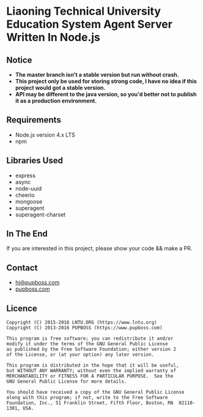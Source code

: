 # Liaoning Technical University Education System Agent Server Written In Node.js

## Notice

- **The master branch isn't a stable version but run without crash.**
- **This project only be used for storing strong code, I have no idea if this project would got a stable version.**
- **API may be different to the java version, so you'd better not to publish it as a production environment.**

## Requirements

- Node.js version 4.x LTS
- npm

## Libraries Used

- express
- async
- node-uuid
- cheerio
- mongoose
- superagent
- superagent-charset

## In The End

If you are interested in this project, please show your code && make a PR.

## Contact

- [hi@pupboss.com](mailto:hi@pupboss.com)
- [pupboss.com](https://www.pupboss.com)

## Licence

``` 
Copyright (C) 2015-2016 LNTU.ORG (https://www.lntu.org)
Copyright (C) 2013-2016 PUPBOSS (https://www.pupboss.com)

This program is free software; you can redistribute it and/or
modify it under the terms of the GNU General Public License
as published by the Free Software Foundation; either version 2
of the License, or (at your option) any later version.

This program is distributed in the hope that it will be useful,
but WITHOUT ANY WARRANTY; without even the implied warranty of
MERCHANTABILITY or FITNESS FOR A PARTICULAR PURPOSE.  See the
GNU General Public License for more details.

You should have received a copy of the GNU General Public License
along with this program; if not, write to the Free Software
Foundation, Inc., 51 Franklin Street, Fifth Floor, Boston, MA  02110-1301, USA.
```
